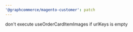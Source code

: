 ```yaml
---
'@graphcommerce/magento-customer': patch
---
```


don't execute useOrderCardItemImages if urlKeys is empty
